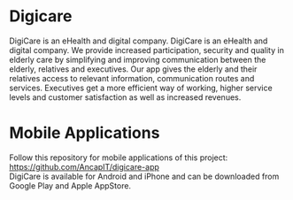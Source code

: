 
# Digicare
DigiCare is an eHealth and digital company.
DigiCare is an eHealth and digital company. We provide increased participation, security and quality in elderly care by simplifying and improving communication between the elderly, relatives and executives. Our app gives the elderly and their relatives access to relevant information, communication routes and services. Executives get a more efficient way of working, higher service levels and customer satisfaction as well as increased revenues.   
# Mobile Applications
Follow this repository for mobile applications of this project:   
https://github.com/AncapIT/digicare-app  
DigiCare is available for Android and iPhone and can be downloaded from Google Play and Apple AppStore.

